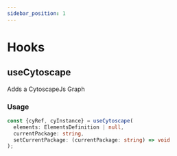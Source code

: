 ```yaml
---
sidebar_position: 1
---
```


# Hooks

## useCytoscape

Adds a CytoscapeJs Graph

### Usage

```typescript
const {cyRef, cyInstance} = useCytoscape(
  elements: ElementsDefinition | null,
  currentPackage: string,
  setCurrentPackage: (currentPackage: string) => void
);
```
